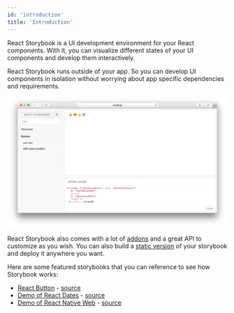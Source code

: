 ```yaml
---
id: 'introduction'
title: 'Introduction'
---
```


React Storybook is a UI development environment for your React components. With it, you can visualize different states of your UI components and develop them interactively.

React Storybook runs outside of your app. So you can develop UI components in isolation without worrying about app specific dependencies and requirements.

![React Storybook](../static/screenshot.png)

React Storybook also comes with a lot of [addons](/docs/react-storybook/addons/introduction) and a great API to customize as you wish. You can also build a [static version](/docs/react-storybook/basics/exporting-storybook) of your storybook and deploy it anywhere you want.

Here are some featured storybooks that you can reference to see how Storybook works:

-   [React Button](http://kadira-samples.github.io/react-button) - [source](https://github.com/kadira-samples/react-button)
-   [Demo of React Dates](http://airbnb.io/react-dates/) - [source](https://github.com/airbnb/react-dates)
-   [Demo of React Native Web](http://necolas.github.io/react-native-web/storybook/) - [source](https://github.com/necolas/react-native-web)
